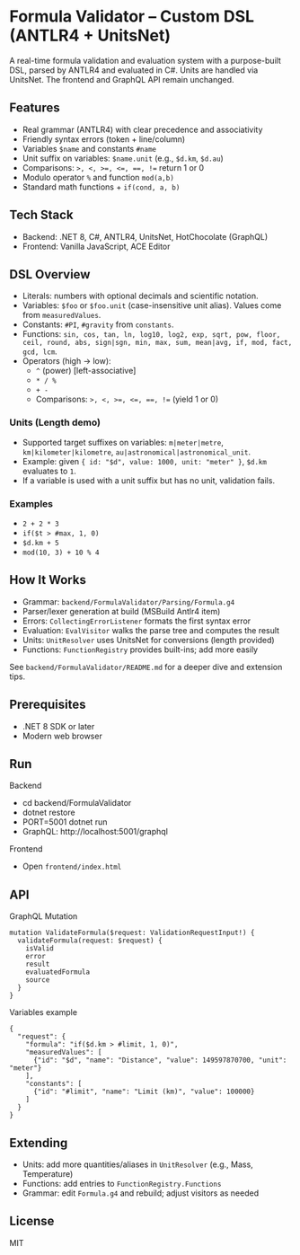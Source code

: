 # Formula Validator – Custom DSL (ANTLR4 + UnitsNet)

A real-time formula validation and evaluation system with a purpose-built DSL, parsed by ANTLR4 and evaluated in C#. Units are handled via UnitsNet. The frontend and GraphQL API remain unchanged.

## Features

- Real grammar (ANTLR4) with clear precedence and associativity
- Friendly syntax errors (token + line/column)
- Variables `$name` and constants `#name`
- Unit suffix on variables: `$name.unit` (e.g., `$d.km`, `$d.au`)
- Comparisons: `>, <, >=, <=, ==, !=` return 1 or 0
- Modulo operator `%` and function `mod(a,b)`
- Standard math functions + `if(cond, a, b)`

## Tech Stack

- Backend: .NET 8, C#, ANTLR4, UnitsNet, HotChocolate (GraphQL)
- Frontend: Vanilla JavaScript, ACE Editor

## DSL Overview

- Literals: numbers with optional decimals and scientific notation.
- Variables: `$foo` or `$foo.unit` (case-insensitive unit alias). Values come from `measuredValues`.
- Constants: `#PI`, `#gravity` from `constants`.
- Functions: `sin, cos, tan, ln, log10, log2, exp, sqrt, pow, floor, ceil, round, abs, sign|sgn, min, max, sum, mean|avg, if, mod, fact, gcd, lcm`.
- Operators (high → low):
  - `^` (power) [left-associative]
  - `* / %`
  - `+ -`
  - Comparisons: `>, <, >=, <=, ==, !=` (yield 1 or 0)

### Units (Length demo)
- Supported target suffixes on variables: `m|meter|metre`, `km|kilometer|kilometre`, `au|astronomical|astronomical_unit`.
- Example: given `{ id: "$d", value: 1000, unit: "meter" }`, `$d.km` evaluates to `1`.
- If a variable is used with a unit suffix but has no unit, validation fails.

### Examples
- `2 + 2 * 3`
- `if($t > #max, 1, 0)`
- `$d.km + 5`
- `mod(10, 3) + 10 % 4`

## How It Works

- Grammar: `backend/FormulaValidator/Parsing/Formula.g4`
- Parser/lexer generation at build (MSBuild Antlr4 item)
- Errors: `CollectingErrorListener` formats the first syntax error
- Evaluation: `EvalVisitor` walks the parse tree and computes the result
- Units: `UnitResolver` uses UnitsNet for conversions (length provided)
- Functions: `FunctionRegistry` provides built-ins; add more easily

See `backend/FormulaValidator/README.md` for a deeper dive and extension tips.

## Prerequisites

- .NET 8 SDK or later
- Modern web browser

## Run

Backend
- cd backend/FormulaValidator
- dotnet restore
- PORT=5001 dotnet run
- GraphQL: http://localhost:5001/graphql

Frontend
- Open `frontend/index.html`

## API

GraphQL Mutation
```
mutation ValidateFormula($request: ValidationRequestInput!) {
  validateFormula(request: $request) {
    isValid
    error
    result
    evaluatedFormula
    source
  }
}
```

Variables example
```
{
  "request": {
    "formula": "if($d.km > #limit, 1, 0)",
    "measuredValues": [
      {"id": "$d", "name": "Distance", "value": 149597870700, "unit": "meter"}
    ],
    "constants": [
      {"id": "#limit", "name": "Limit (km)", "value": 100000}
    ]
  }
}
```

## Extending

- Units: add more quantities/aliases in `UnitResolver` (e.g., Mass, Temperature)
- Functions: add entries to `FunctionRegistry.Functions`
- Grammar: edit `Formula.g4` and rebuild; adjust visitors as needed

## License

MIT
